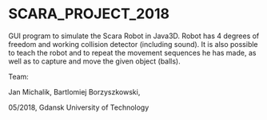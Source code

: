 # SCARA_PROJECT_2018

GUI program to simulate the Scara Robot in Java3D.
Robot has 4 degrees of freedom and working collision detector (including sound). It is also possible to teach the robot and to repeat the movement sequences he has made, as well as to capture and move the given object (balls).

Team:

Jan Michalik,
Bartlomiej Borzyszkowski,

05/2018, 
Gdansk University of Technology 

